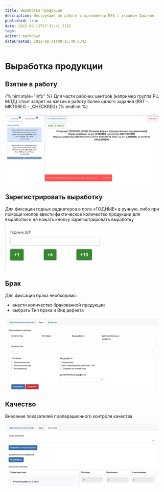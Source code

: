 ```yaml
---
title: Выработка продукции
description: Инструкция по работе в приложении MES с экраном Задания
published: true
date: 2022-09-11T17:31:41.313Z
tags: 
editor: markdown
dateCreated: 2022-08-31T09:15:40.634Z
---
```


# Выработка продукции

## **Взятие в работу**

{% hint style="info" %}
Для части рабочих центров (например группа РЦ МЛД) стоит запрет на взятие в работу более одного задания (RRT - MKTSREG - \_CHECKREG)
{% endhint %}

![](<../../../../assets/image (464).png>)

## Зарегистрировать выработку

Для фиксации годных радиаторов в поле «ГОДНЫЕ» в ручную, либо при помощи кнопок ввести фактическое количество продукции для выработки и на нажать кнопку Зарегистрировать выработку

![](<../../../../assets/3 (108).png>)

## Брак

Для фиксации брака необходимо:

* внести количество бракованной продукции
* выбрать Тип брака и Вид дефекта

![](<../../../../assets/image (768).png>)

## Качество

Внесение показателей пооперационного контроля качества

![](<../../../../assets/image (751).png>)
